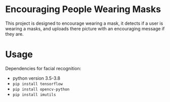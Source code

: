 # Encouraging People Wearing Masks

This project is designed to encourage wearing a mask, it detects if a user is wearing a masks, and uploads there picture with an encouraging message if they are.

# Usage

Dependencies for facial recognition:
  - python version 3.5-3.8
  - `pip install tensorflow`
  - `pip install opencv-python`
  - `pip install imutils`
